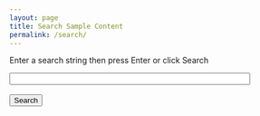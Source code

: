 ```yaml
---
layout: page
title: Search Sample Content
permalink: /search/
---
```


<p>Enter a search string then press Enter or click Search</p>

<script>
function googleSearch() {
  var searchString = document.getElementById("searchString").value;
  var prefix = "https://www.google.com/search?q=";
  var suffix = "%20site:docs.evostream.com/sample_content";
  searchURL = prefix + encodeURI(searchString) + suffix;
  window.open(searchURL);
}
</script>

<form onChange="googleSearch()">
  <input type="text" id="searchString" size="50"><br><br>
  <input type="button" onClick="googleSearch()" value="Search"><br>
</form> 
